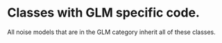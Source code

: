 # Classes with GLM specific code.
All noise models that are in the GLM category inherit all of these classes.